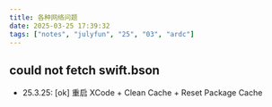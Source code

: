 ```yaml
---
title: 各种网络问题
date: 2025-03-25 17:39:32
tags: ["notes", "julyfun", "25", "03", "ardc"]
---
```

## could not fetch swift.bson

- 25.3.25: [ok] 重启 XCode + Clean Cache + Reset Package Cache

